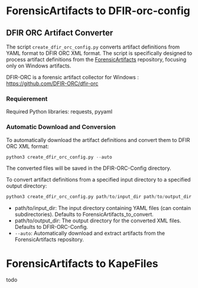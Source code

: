 # ForensicArtifacts to DFIR-orc-config
## DFIR ORC Artifact Converter
The script `create_dfir_orc_config.py` converts artifact definitions from YAML format to DFIR ORC XML format. The script is specifically designed to process artifact definitions from the [ForensicArtifacts](https://github.com/ForensicArtifacts/artifacts) repository, focusing only on Windows artifacts.

DFIR-ORC is a forensic artifact collector for Windows : https://github.com/DFIR-ORC/dfir-orc

### Requierement
Required Python libraries: requests, pyyaml


### Automatic Download and Conversion
To automatically download the artifact definitions and convert them to DFIR ORC XML format:
```python
python3 create_dfir_orc_config.py --auto
```
The converted files will be saved in the DFIR-ORC-Config directory.

To convert artifact definitions from a specified input directory to a specified output directory:
```python
python3 create_dfir_orc_config.py path/to/input_dir path/to/output_dir
```

- path/to/input_dir: The input directory containing YAML files (can contain subdirectories). Defaults to ForensicArtifacts_to_convert.
- path/to/output_dir: The output directory for the converted XML files. Defaults to DFIR-ORC-Config.
- `--auto`: Automatically download and extract artifacts from the ForensicArtifacts repository.

# ForensicArtifacts to KapeFiles

todo
